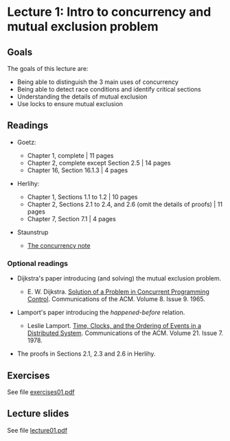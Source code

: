 # Lecture 1: Intro to concurrency and mutual exclusion problem

## Goals

The goals of this lecture are:

* Being able to distinguish the 3 main uses of concurrency
* Being able to detect race conditions and identify critical sections
* Understanding the details of mutual exclusion
* Use locks to ensure mutual exclusion

## Readings 

* Goetz:
  * Chapter 1, complete | 11 pages
  * Chapter 2, complete except Section 2.5 | 14 pages
  * Chapter 16, Section 16.1.3 | 4 pages
  
* Herlihy:
  * Chapter 1, Sections 1.1 to 1.2 | 10 pages
  * Chapter 2, Sections 2.1 to 2.4, and 2.6 (omit the details of proofs) | 11 pages
  * Chapter 7, Section 7.1 | 4 pages

* Staunstrup
  * [The concurrency note](concurrency-note/concurrencyPCPP.pdf)
  
### Optional readings

* Dijkstra's paper introducing (and solving) the mutual exclusion problem.
  * E. W. Dijkstra. [Solution of a Problem in Concurrent  Programming  Control](https://dl-acm-org.ep.ituproxy.kb.dk/doi/pdf/10.1145/365559.365617). Communications of the ACM. Volume 8. Issue 9. 1965.

* Lamport's paper introducing the _happened-before_ relation.
  * Leslie Lamport. [Time, Clocks, and the Ordering of Events in a Distributed System](https://www.microsoft.com/en-us/research/uploads/prod/2016/12/Time-Clocks-and-the-Ordering-of-Events-in-a-Distributed-System.pdf). Communications of the ACM. Volume 21. Issue 7. 1978.
  
* The proofs in Sections 2.1, 2.3 and 2.6 in Herlihy.

## Exercises

See file [exercises01.pdf](exercises01.pdf)

## Lecture slides

See file [lecture01.pdf](lecture01.pdf)
